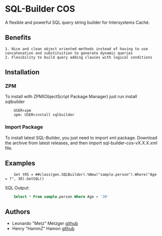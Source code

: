 # SQL-Builder COS #

A flexible and powerful SQL query string builder for Intersystems Caché.

## Benefits ##
	1. Nice and clean object oriented methods instead of having to use concatenation and substituition to generate dynamic queries
	2. Flexibility to build query adding clauses with logical conditions

## Installation ##

### ZPM ###

To install with ZPM(ObjectScript Package Manager) just run install sqlbuilder

```
	USER>zpm
	zpm: USER>install sqlbuilder
```

### Import Package ###

To install latest SQL-Builder, you just need to import xml package.
Download the archive from latest releases, and then import sql-builder-cos-vX.X.X.xml file.

## Examples ##

```cos
	Set tRS = ##class(gen.SQLBuilder).%New("sample.person").Where("Age = ?", 30).GetSQL()
```

SQL Output:
```sql
	Select * From sample.person Where Age = '30'
```
## Authors ##

 * Leonardo "Metz" Metzger [github](https://github.com/leometzger)
 * Henry "HammZ" Hamon [github](https://github.com/henryhamon)

